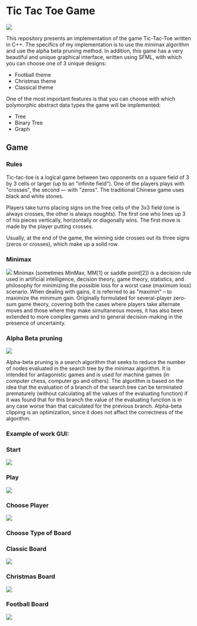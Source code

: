 # Tic Tac Toe Game
![](Tic_Tac_Toe_Images/TTTg.gif)

This repository presents an implementation of the game Tic-Tac-Toe written in C++.
The specifics of my implementation is to use the minimax algorithm and use the alpha beta pruning method. In addition, this game has a very beautiful and unique graphical interface, written using SFML, with which you can choose one of 3 unique designs:
+ Football theme
+ Christmas theme
+ Classical theme

One of the most important features is that you can choose with which polymorphic abstract data types the game will be implemented:
+ Tree
+ Binary Tree 
+ Graph

## Game

### Rules
Tic-tac-toe is a logical game between two opponents on a square field of 3 by 3 cells or larger (up to an "infinite field"). One of the players plays with "crosses", the second — with "zeros". The traditional Chinese game uses black and white stones.

Players take turns placing signs on the free cells of the 3x3 field (one is always crosses, the other is always noughts). The first one who lines up 3 of his pieces vertically, horizontally or diagonally wins. The first move is made by the player putting crosses.

Usually, at the end of the game, the winning side crosses out its three signs (zeros or crosses), which make up a solid row.

### Minimax
![](Tic_Tac_Toe_Images/tic-tac-toe.gif)
Minimax (sometimes MinMax, MM[1] or saddle point[2]) is a decision rule used in artificial intelligence, decision theory, game theory, statistics, and philosophy for minimizing the possible loss for a worst case (maximum loss) scenario. When dealing with gains, it is referred to as "maximin" – to maximize the minimum gain. Originally formulated for several-player zero-sum game theory, covering both the cases where players take alternate moves and those where they make simultaneous moves, it has also been extended to more complex games and to general decision-making in the presence of uncertainty.

### Alpha Beta pruning
![](Tic_Tac_Toe_Images/Animation_of_alpha-beta_pruning.gif)

Alpha-beta pruning is a search algorithm that seeks to reduce the number of nodes evaluated in the search tree by the minimax algorithm. It is intended for antagonistic games and is used for machine games (in computer chess, computer go and others). The algorithm is based on the idea that the evaluation of a branch of the search tree can be terminated prematurely (without calculating all the values of the evaluating function) if it was found that for this branch the value of the evaluating function is in any case worse than that calculated for the previous branch. Alpha-beta clipping is an optimization, since it does not affect the correctness of the algorithm.

### Example of work GUI:

### Start

![](Tic_Tac_Toe_Images/Start.png)

### Play

![](Tic_Tac_Toe_Images/Play.png)

### Choose Player

![](Tic_Tac_Toe_Images/Player.png)

### Choose Type of Board

### Classic Board
![](Tic_Tac_Toe_Images/CF.png) 

### Christmas Board
![](Tic_Tac_Toe_Images/CrF.png) 

### Football Board
![](Tic_Tac_Toe_Images/FF.png) 
